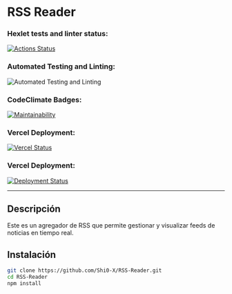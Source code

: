 # RSS Reader

### Hexlet tests and linter status:
[![Actions Status](https://github.com/Shi0-X/fullstack-javascript-project-137/actions/workflows/hexlet-check.yml/badge.svg)](https://github.com/Shi0-X/fullstack-javascript-project-137/actions)

### Automated Testing and Linting:
![Automated Testing and Linting](https://github.com/Shi0-X/RSS-Reader/actions/workflows/testing.yml/badge.svg)

### CodeClimate Badges:
[![Maintainability](https://api.codeclimate.com/v1/badges/44b992ffde51d74f4305/maintainability)](https://codeclimate.com/github/Shi0-X/RSS-Reader/maintainability)

### Vercel Deployment:
[![Vercel Status](https://vercel-badge.now.sh/Shi0-X/RSS-Reader)](https://rss-reader-six-beta.vercel.app)

### Vercel Deployment:
[![Deployment Status](https://github.com/Shi0-X/RSS-Reader/actions/workflows/vercel.yml/badge.svg)](https://rss-reader-six-beta.vercel.app)

---

## **Descripción**
Este es un agregador de RSS que permite gestionar y visualizar feeds de noticias en tiempo real.

## **Instalación**
```sh
git clone https://github.com/Shi0-X/RSS-Reader.git
cd RSS-Reader
npm install
